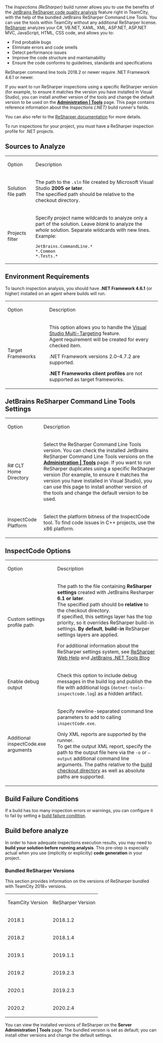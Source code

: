 [//]: # (title: Inspections \(ReSharper\))
[//]: # (auxiliary-id: viewpage.actionpageId113084113;Inspections \(ReSharper\))

The _Inspections (ReSharper)_ build runner allows you to use the benefits of the [JetBrains ReSharper code quality analysis](http://www.jetbrains.com/resharper/webhelp/Code_Analysis__Index.html) feature right in TeamCity, with the help of the bundled JetBrains ReSharper Command Line Tools. You can use the tools within TeamCity without any additional ReSharper license.   
[ReSharper](http://www.jetbrains.com/resharper) analyzes your C#, VB.NET, XAML, XML, ASP.NET, ASP.NET MVC, JavaScript, HTML, CSS code, and allows you to:
* Find probable bugs
* Eliminate errors and code smells
* Detect performance issues
* Improve the code structure and maintainability
* Ensure the code conforms to guidelines, standards and specifications

ReSharper command line tools 2018.2 or newer require .NET Framework 4.6.1 or newer.

If you want to run ReSharper inspections using a specific ReSharper version (for example, to ensure it matches the version you have installed in Visual Studio), you can install another version of the tools and change the default version to be used on the __[Administration | Tools](installing-agent-tools.md)__ page. This page contains reference information about the _Inspections (.NET)_ build runner's fields.

You can also refer to the [ReSharper documentation](https://www.jetbrains.com/help/resharper/Detect_code_issues_in_a_build_using_ReSharper_and_TeamCity.html) for more details.

<note>

To run inspections for your project, you must have a ReSharper inspection profile for .NET projects.
</note>

## Sources to Analyze

<table><tr>

<td>

Option


</td>

<td>

Description


</td></tr><tr>

<td>

Solution file path


</td>

<td>

The path to the `.sln` file created by Microsoft Visual Studio __2005 or later__.   
The specified path should be relative to the checkout directory.


</td></tr><tr>

<td>

Projects filter


</td>

<td>

Specify project name wildcards to analyze only a part of the solution. Leave _blank_ to analyze the _whole_ solution.  Separate wildcards with new lines.   
Example:


```Shell
JetBrains.CommandLine.*
*.Common
*.Tests.*

```

</td></tr></table>

## Environment Requirements

<note>

To launch inspection analysis, you should have __.NET Framework 4.6.1__ (or higher) installed on an agent where builds will run.
</note>

<table><tr>

<td>

Option


</td>

<td>

Description


</td></tr><tr>

<td id="targetFramework">

Target Frameworks


</td>

<td>

This option allows you to handle the [Visual Studio Multi-Targeting](http://msdn.microsoft.com/en-us/library/bb398197.aspx) feature.   
Agent requirement will be created for every checked item.

.NET Framework versions 2.0–4.7.2 are supported.

<note>

__.NET Frameworks client profiles__ are not supported as target frameworks.
</note>


</td></tr></table>

## JetBrains ReSharper Command Line Tools Settings

<table><tr>

<td>

Option


</td>

<td>

Description


</td></tr><tr>

<td>

R# CLT Home Directory 


</td>

<td>

Select the ReSharper Command Line Tools version. You can check the installed JetBrains ReSharper Command Line Tools versions on the __[Administration | Tools](https://confluence.jetbrains.com/display/TCD10/Installing+Agent+Tools)__ page. If you want to run ReSharper duplicates using a specific ReSharper version (for example, to ensure it matches the version you have installed in Visual Studio), you can use this page to install another version of the tools and change the default version to be used.


</td></tr><tr>

<td>

InspectCode Platform

</td>

<td>

Select the platform bitness of the InspectCode tool. To find code issues in C++ projects, use the x86 platform. 

</td></tr></table>

## InspectCode Options

<table><tr>

<td>

Option


</td>

<td>

Description


</td></tr><tr>

<td id="settings">

Custom settings profile path

</td>

<td>

The path to the file containing __ReSharper settings__ created with JetBrains Resharper __6.1 or later__.   
The specified path should be __relative__ to the checkout directory.   
If specified, this settings layer has the top priority, so it overrides ReSharper build-in settings. __By default__, __build-in__ ReSharper settings layers are applied.
 
For additional information about the ReSharper settings system, see [ReSharper Web Help](http://www.jetbrains.com/resharper/webhelp/Configuring_ReSharper__Sharing_Configuration_Options.html) and [JetBrains .NET Tools Blog](http://blogs.jetbrains.com/dotnet/)


</td></tr><tr>

<td id="debug">

Enable debug output

</td>

<td>

Check this option to include debug messages in the build log and publish the file with additional logs (`dotnet-tools-inspectcode.log`) as a hidden artifact.


</td></tr><tr>

<td id="cmdArgs">

Additional inspectCode.exe arguments

</td>

<td>

Specify newline-separated command line parameters to add to calling `inspectCode.exe`.

<note>

Only XML reports are supported by the runner.   
To get the output XML report, specify the path to the output file here via the `-o` or `–output` additional command line arguments. The paths relative to the [build checkout directory](build-checkout-directory.md) as well as absolute paths are supported. 
</note>


</td></tr></table>

## Build Failure Conditions

If a build has too many inspection errors or warnings, you can configure it to fail by setting a [build failure condition](build-failure-conditions.md).

## Build before analyze

In order to have adequate inspections execution results, you may need to __build your solution before running analysis__. This pre\-step is especially actual when you use (implicitly or explicitly) __code generation__ in your project.

### Bundled ReSharper Versions

This section provides information on the versions of ReSharper bundled with TeamCity 2018+ versions.

<table><tr>

<td>

TeamCity Version


</td>

<td>

ReSharper Version


</td></tr><tr>

<td>

2018.1

</td>

<td>

2018.1.2

</td></tr><tr>

<td>

2018.2

</td>

<td>

2018.1.4

</td></tr><tr>

<td>

2019.1

</td>

<td>

2019.1.1

</td></tr><tr>

<td>

2019.2

</td>

<td>

2019.2.3

</td></tr>

<tr>

<td>

2020.1

</td>

<td>

2019.2.3

</td></tr>

<tr>

<td>

2020.2

</td>

<td>

2020.2.4

</td></tr>

</table>

You can view the installed versions of ReSharper on the __Server Administration | Tools__ page. The bundled version is set as default; you can install other versions and change the default settings.

[//]: # (Internal note. Do not delete. "Inspections ReSharper d165e293.txt")    
